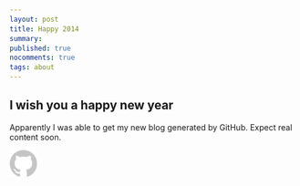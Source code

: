 ```yaml
---
layout: post
title: Happy 2014
summary: 
published: true
nocomments: true
tags: about
---
```


## I wish you a happy new year

Apparently I was able to get my new blog generated by GitHub.
Expect real content soon.

![banner](/img/soc_github.png)
